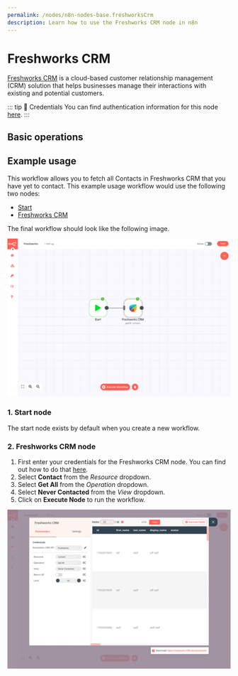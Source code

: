 ```yaml
---
permalink: /nodes/n8n-nodes-base.freshworksCrm
description: Learn how to use the Freshworks CRM node in n8n
---
```


# Freshworks CRM

[Freshworks CRM](https://www.freshworks.com/freshsales-crm/) is a cloud-based customer relationship management (CRM) solution that helps businesses manage their interactions with existing and potential customers.

::: tip 🔑 Credentials
You can find authentication information for this node [here](../../../credentials/FreshworksCrm/README.md).
:::

## Basic operations

<Resource node="n8n-nodes-base.freshworksCrm" />

## Example usage

This workflow allows you to fetch all Contacts in Freshworks CRM that you have yet to contact. This example usage workflow would use the following two nodes:
- [Start](../../core-nodes/Start/README.md)
- [Freshworks CRM]()

The final workflow should look like the following image.

![A workflow with the Freshworks CRM node](./workflow.png)

### 1. Start node

The start node exists by default when you create a new workflow.

### 2. Freshworks CRM node

1. First enter your credentials for the Freshworks CRM node. You can find out how to do that [here](../../../credentials/FreshworksCrm/README.md).
2. Select **Contact** from the *Resource* dropdown.
3. Select **Get All** from the *Operation* dropdown.
4. Select **Never Contacted** from the *View* dropdown.
5. Click on **Execute Node** to run the workflow.

![The Freshworks CRM node](./freshworksCrm_node.png)
